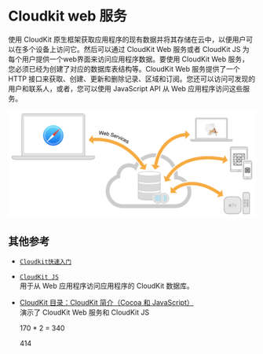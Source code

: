 # Cloudkit web 服务 


使用 CloudKit 原生框架获取应用程序的现有数据并将其存储在云中，以便用户可以在多个设备上访问它。然后可以通过 CloudKit Web 服务或者 CloudKit JS 为每个用户提供一个web界面来访问应用程序数据。要使用 CloudKit Web 服务，您必须已经为创建了对应的数据库表结构等。CloudKit Web 服务提供了一个 HTTP 接口来获取、创建、更新和删除记录、区域和订阅。您还可以访问可发现的用户和联系人，或者，您可以使用 JavaScript API 从 Web 应用程序访问这些服务。

![](./assets/webservices_intro_2x.png) 























## 其他参考 
* [`Cloudkit快速入门`](https://developer.apple.com/library/archive/documentation/DataManagement/Conceptual/CloudKitQuickStart/Introduction/Introduction.html#//apple_ref/doc/uid/TP40014987)  
* [`CloudKit JS`](https://developer.apple.com/documentation/cloudkitjs)  
    用于从 Web 应用程序访问应用程序的 CloudKit 数据库。  

* [CloudKit 目录：CloudKit 简介（Cocoa 和 JavaScript）](https://developer.apple.com/library/archive/samplecode/CloudAtlas/Introduction/Intro.html#//apple_ref/doc/uid/TP40014599)  
    演示了 CloudKit Web 服务和 CloudKit JS




    170 * 2   = 340 

    414